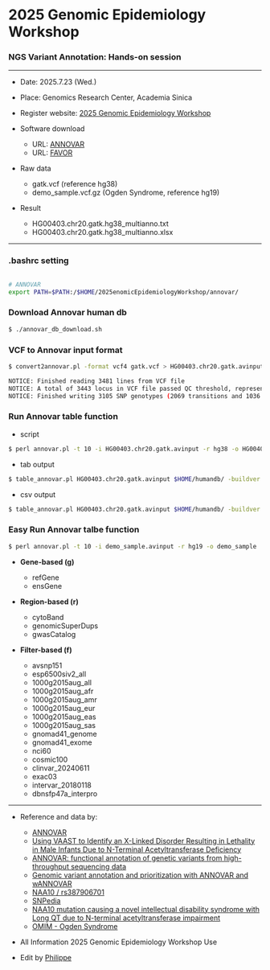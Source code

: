 # 2025 Genomic Epidemiology Workshop

### NGS Variant Annotation: Hands-on session
---
* Date: 2025.7.23 (Wed.)
* Place: Genomics Research Center, Academia Sinica
* Register website: [2025 Genomic Epidemiology Workshop](https://gesw.genomics.sinica.edu.tw/)
* Software download
    * URL: [ANNOVAR](http://annovar.openbioinformatics.org/en/latest/)
    * URL: [FAVOR](https://favor.genohub.org/)

* Raw data
    * gatk.vcf (reference hg38)
    * demo_sample.vcf.gz (Ogden Syndrome, reference hg19)
    

* Result
    * HG00403.chr20.gatk.hg38_multianno.txt
    * HG00403.chr20.gatk.hg38_multianno.xlsx

---

### .bashrc setting

```bash

# ANNOVAR
export PATH=$PATH:/$HOME/2025enomicEpidemiologyWorkshop/annovar/

```

### Download Annovar human db

```bash
$ ./annovar_db_download.sh
```

### VCF to Annovar input format

```bash
$ convert2annovar.pl -format vcf4 gatk.vcf > HG00403.chr20.gatk.avinput
```

```bash
NOTICE: Finished reading 3481 lines from VCF file
NOTICE: A total of 3443 locus in VCF file passed QC threshold, representing 3105 SNPs (2069 transitions and 1036 transversions) and 338 indels/substitutions
NOTICE: Finished writing 3105 SNP genotypes (2069 transitions and 1036 transversions) and 338 indels/substitutions for 1 sample
```

### Run Annovar table function

* script

```bash
$ perl annovar.pl -t 10 -i HG00403.chr20.gatk.avinput -r hg38 -o HG00403.chr20.gatk
```

* tab output

```bash
$ table_annovar.pl HG00403.chr20.gatk.avinput $HOME/humandb/ -buildver hg38 -out HG00403.chr20.gatk -remove -protocol refGene,ensGene,cytoBand,genomicSuperDups,gwasCatalog,avsnp150,esp6500siv2_all,1000g2015aug_all,1000g2015aug_afr,1000g2015aug_amr,1000g2015aug_eur,1000g2015aug_eas,1000g2015aug_sas,nci60,cosmic100,clinvar_20240611,gnomad41_genome,gnomad41_exome,exac03,intervar_20180118,dbnsfp31a_interpro -operation g,g,r,r,r,f,f,f,f,f,f,f,f,f,f,f,f,f,f,f,f,f -otherinfo -nastring NA
```

* csv output

```bash
$ table_annovar.pl HG00403.chr20.gatk.avinput $HOME/humandb/ -buildver hg38 -out HG00403.chr20.gatk -remove -protocol refGene,ensGene,cytoBand,genomicSuperDups,gwasCatalog,avsnp150,esp6500siv2_all,1000g2015aug_all,1000g2015aug_afr,1000g2015aug_amr,1000g2015aug_eur,1000g2015aug_eas,1000g2015aug_sas,nci60,cosmic100,clinvar_20240611,gnomad41_genome,gnomad41_exome,exac03,intervar_20180118,dbnsfp31a_interpro, -operation g,g,r,r,r,f,f,f,f,f,f,f,f,f,f,f,f,f,f,f,f,f -otherinfo -nastring . -csvout
```

### Easy Run Annovar talbe function

```bash
$ perl annovar.pl -t 10 -i demo_sample.avinput -r hg19 -o demo_sample
```

* **Gene-based (g)**
    * refGene
    * ensGene

* **Region-based (r)**
    * cytoBand
    * genomicSuperDups
    * gwasCatalog

* **Filter-based (f)**
    * avsnp151
    * esp6500siv2_all
    * 1000g2015aug_all
    * 1000g2015aug_afr
    * 1000g2015aug_amr
    * 1000g2015aug_eur
    * 1000g2015aug_eas
    * 1000g2015aug_sas
    * gnomad41_genome
    * gnomad41_exome
    * nci60
    * cosmic100
    * clinvar_20240611
    * exac03
    * intervar_20180118
    * dbnsfp47a_interpro

---

* Reference and data by:
    * [ANNOVAR](http://annovar.openbioinformatics.org/en/latest/)
    * [Using VAAST to Identify an X-Linked Disorder Resulting in Lethality in Male Infants Due to N-Terminal Acetyltransferase Deficiency](http://www.ncbi.nlm.nih.gov/pmc/articles/PMC3135802/)
    * [ANNOVAR: functional annotation of genetic variants from high-throughput sequencing data](http://www.ncbi.nlm.nih.gov/pubmed/20601685)
    * [Genomic variant annotation and prioritization with ANNOVAR and wANNOVAR](http://www.nature.com/nprot/journal/v10/n10/full/nprot.2015.105.html)
    * [NAA10 / rs387906701](http://www.ncbi.nlm.nih.gov/projects/SNP/snp_ref.cgi?rs=rs387906701)
    * [SNPedia](http://snpedia.com/index.php/Rs387906701)
    * [NAA10 mutation causing a novel intellectual disability syndrome with Long QT due to N-terminal acetyltransferase impairment](http://www.nature.com/articles/srep16022)
    * [OMIM - Ogden Syndrome](http://www.omim.org/entry/300855)


* All Information 2025 Genomic Epidemiology Workshop Use
* Edit by [Philippe](http://github.com/geniusphil)
